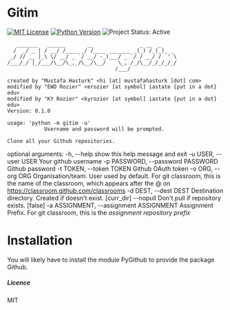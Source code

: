 # Gitim

[![MIT License][License Image]][License]
[![Python Version][Python Image]][Python]
![Project Status: Active][Project Status Image]

~~~~
   _______   ______       __               _ __  _     
  /  _/ _ | / __/ /____ _/ /____ _______ _(_) /_(_)_ _ 
 _/ // __ |_\ \/ __/ _ `/ __/ -_)___/ _ `/ / __/ /  ' \
/___/_/ |_/___/\__/\_,_/\__/\__/    \_, /_/\__/_/_/_/_/
                                   /___/               
~~~~
    created by "Mustafa Hasturk" <hi [at] mustafahasturk [dot] com>
    modified by "EWD Rozier" <erozier [at symbol] iastate {put in a dot} edu>
    modified by "KY Rozier" <kyrozier [at symbol] iastate {put in a dot} edu>
    Version: 0.1.0

    usage: 'python -m gitim -u'
                Username and password will be prompted.

    Clone all your Github repositories.

optional arguments:
  -h, --help            show this help message and exit
  -u USER, --user USER  Your github username
  -p PASSWORD, --password PASSWORD
                        Github password
  -t TOKEN, --token TOKEN
                        Github OAuth token
  -o ORG, --org ORG     Organisation/team. User used by default. For git
                        classroom, this is the name of the classroom, which
                        appears after the @ on
                        https://classroom.github.com/classrooms
  -d DEST, --dest DEST  Destination directory. Created if doesn't exist.
                        [curr_dir]
  --nopull              Don't pull if repository exists. [false]
  -a ASSIGNMENT, --assignment ASSIGNMENT
                        Assignment Prefix. For git classroom, this is the
                        *assignment repository prefix*


# Installation

You will likely have to install the module PyGithub to provide the package Github.

##### Licence
MIT

[License Image]: https://img.shields.io/badge/license-MIT-brightgreen.svg "MIT License"
[License]: https://github.com/muhasturk/gitim/blob/master/LICENSE "MIT License"

[Python Image]: https://img.shields.io/badge/python-3.5-blue.svg "Python Version: 3.5"
[Python]: https://docs.python.org/3.5/whatsnew/changelog.html#python-3-5-0-final "Python 3.5 Changelog" 

[Project Status Image]: https://img.shields.io/badge/project-active-green.svg "Project Status: Active"
